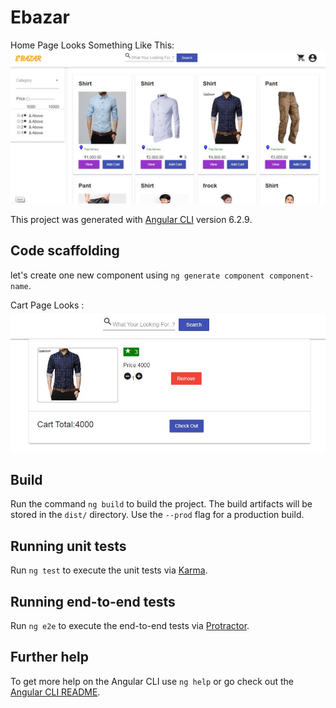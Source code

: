 # Ebazar
Home Page Looks Something Like This:
<img src="homePage1.JPG">


This project was generated with [Angular CLI](https://github.com/angular/angular-cli) version 6.2.9.

## Code scaffolding

let's create one new component using `ng generate component component-name`.

Cart Page Looks :
<img src="cart.JPG">
## Build

Run the command `ng build` to build the project. The build artifacts will be stored in the `dist/` directory. Use the `--prod` flag for a production build.

## Running unit tests

Run `ng test` to execute the unit tests via [Karma](https://karma-runner.github.io).

## Running end-to-end tests

Run `ng e2e` to execute the end-to-end tests via [Protractor](http://www.protractortest.org/).

## Further help

To get more help on the Angular CLI use `ng help` or go check out the [Angular CLI README](https://github.com/angular/angular-cli/blob/master/README.md).

